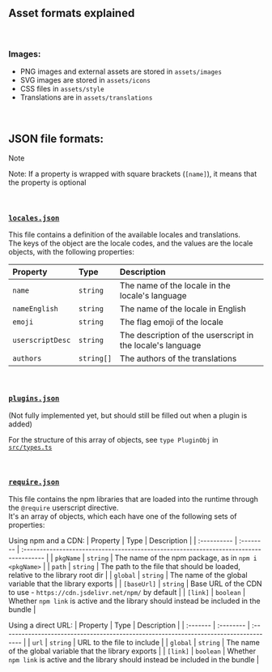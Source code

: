 ## Asset formats explained

<br>

### Images:
- PNG images and external assets are stored in `assets/images`
- SVG images are stored in `assets/icons`
- CSS files in `assets/style`
- Translations are in `assets/translations`

<br>

## JSON file formats:
> [!NOTE]  
> Note: If a property is wrapped with square brackets (`[name]`), it means that the property is optional

<br>

### [`locales.json`](locales.json)
This file contains a definition of the available locales and translations.  
The keys of the object are the locale codes, and the values are the locale objects, with the following properties:  
  
| Property         | Type       | Description                                                |
| :--------------- | :--------- | :--------------------------------------------------------- |
| `name`           | `string`   | The name of the locale in the locale's language            |
| `nameEnglish`    | `string`   | The name of the locale in English                          |
| `emoji`          | `string`   | The flag emoji of the locale                               |
| `userscriptDesc` | `string`   | The description of the userscript in the locale's language |
| `authors`        | `string[]` | The authors of the translations                            |

<br>

### [`plugins.json`](plugins.json)
(Not fully implemented yet, but should still be filled out when a plugin is added)  
  
For the structure of this array of objects, see `type PluginObj` in [`src/types.ts`](../src/types.ts)

<br>

### [`require.json`](require.json)
This file contains the npm libraries that are loaded into the runtime through the `@require` userscript directive.  
It's an array of objects, which each have one of the following sets of properties:  
  
Using npm and a CDN:
| Property    | Type      | Description                                                                           |
| :---------- | :-------- | :------------------------------------------------------------------------------------ |
| `pkgName`   | `string`  | The name of the npm package, as in `npm i <pkgName>`                                  |
| `path`      | `string`  | The path to the file that should be loaded, relative to the library root dir          |
| `global`    | `string`  | The name of the global variable that the library exports                              |
| `[baseUrl]` | `string`  | Base URL of the CDN to use - `https://cdn.jsdelivr.net/npm/` by default               |
| `[link]`    | `boolean` | Whether `npm link` is active and the library should instead be included in the bundle |


Using a direct URL:
| Property | Type      | Description                                                                           |
| :------- | :-------- | :------------------------------------------------------------------------------------ |
| `url`    | `string`  | URL to the file to include                                                            |
| `global` | `string`  | The name of the global variable that the library exports                              |
| `[link]` | `boolean` | Whether `npm link` is active and the library should instead be included in the bundle |